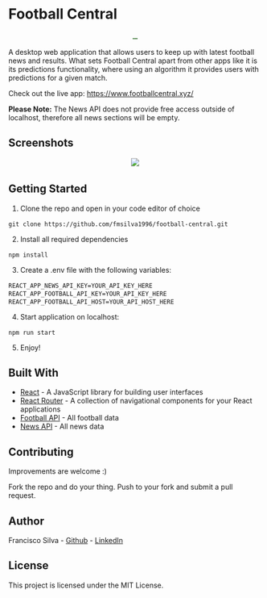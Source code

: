 # Football Central 

<p align="center">
  <img src="assets/logo.png" width='10'/>
</p>

A desktop web application that allows users to keep up with latest football news and results. What sets Football Central apart from other apps like it is its predictions functionality, where using an algorithm it provides users with predictions for a given match. 

Check out the live app: https://www.footballcentral.xyz/ 

**Please Note:** The News API does not provide free access outside of localhost, therefore all news sections will be empty. 

## Screenshots

<p align="center">
  <img src="assets/homescreen.png" />
</p>

## Getting Started 

1. Clone the repo and open in your code editor of choice

```
git clone https://github.com/fmsilva1996/football-central.git
```

2. Install all required dependencies
```
npm install
```

3. Create a .env file with the following variables:
```
REACT_APP_NEWS_API_KEY=YOUR_API_KEY_HERE
REACT_APP_FOOTBALL_API_KEY=YOUR_API_KEY_HERE
REACT_APP_FOOTBALL_API_HOST=YOUR_API_HOST_HERE
```

4. Start application on localhost:
```
npm run start
```

5. Enjoy!


## Built With

* [React](https://reactjs.org/) - A JavaScript library for building user interfaces
* [React Router](https://reactrouter.com/web/guides/quick-start) - A collection of navigational components for your React applications
* [Football API](https://www.api-football.com/) - All football data
* [News API](https://newsapi.org/) - All news data 


## Contributing

Improvements are welcome :)

Fork the repo and do your thing. Push to your fork and submit a pull request.


## Author

Francisco Silva - [Github](https://github.com/fmsilva1996) - [LinkedIn](https://www.linkedin.com/in/fmsilva1996/)


## License

This project is licensed under the MIT License.
